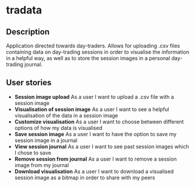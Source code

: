 # tradata

## Description
Application directed towards day-traders. Allows for uploading .csv files containing data on day-trading sessions in order to visualise the information in a helpful way, as well as to store the session images in a personal day-trading journal.

## User stories
- **Session image upload**
As a user I want to upload a .csv file with a session image
- **Visualisation of session image** 
As a user I want to see a helpful visualisation of the data in a session image
- **Customize visualisation** 
As a user I want to choose between different options of how my data is visualised
- **Save session image** 
As a user I want to have the option to save my session image in a journal
- **View session journal** 
As a user I want to see past session images which I chose to save
- **Remove session from journal** 
As a user I want to remove a session image from my journal
- **Download visualisation**
As a user I want to download a visualised session image as a bitmap in order to share with my peers
